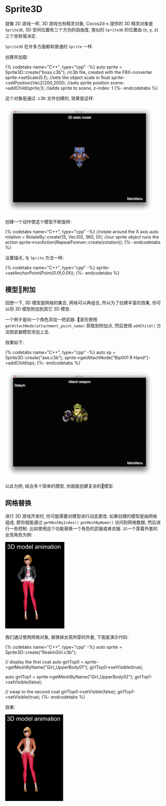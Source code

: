 # Sprite3D

就像 2D 游戏一样, 3D 游戏也有精灵对象, Cocos2d-x 提供的 3D 精灵对象是 `Sprite3D`, 3D 空间位置有三个方向的自由度, 类似的 `Sprite3D` 的位置由 (x, y, z) 三个坐标值决定.

`Sprite3D` 在许多方面都和普通的 `Sprite` 一样.

创建并加载:

{% codetabs name="C++", type="cpp" -%}
auto sprite = Sprite3D::create("boss.c3b"); //c3b file, created with the FBX-converter
sprite->setScale(5.f); //sets the object scale in float
sprite->setPosition(Vec2(200,200)); //sets sprite position
scene->addChild(sprite,1); //adds sprite to scene, z-index: 1
{%- endcodetabs %}

这个对象是通过 _.c3b_ 文件创建的, 效果是这样:

![](3d-img/9_1.png)

创建一个动作使这个模型不断旋转:

{% codetabs name="C++", type="cpp" -%}
//rotate around the X axis
auto rotation = RotateBy::create(15, Vec3(0, 360, 0));
//our sprite object runs the action
sprite->runAction(RepeatForever::create(rotation));
{%- endcodetabs %}

设置锚点, 与 `Sprite` 方法一样:

{% codetabs name="C++", type="cpp" -%}
sprite->setAnchorPoint(Point(0.0f,0.0f));
{%- endcodetabs %}

## 模型附加

回想一下, 3D 模型是网格的集合, 网格可以再组合, 所以为了创建丰富的效果, 你可以将 3D 模型附加到其它 3D 模型.

一个例子是向一个角色添加一把武器. 首先使用 `getAttachNode(attachment_point_name)` 获取到附加点, 然后使用 `addChild()` 方法把武器模型添加上去.

效果如下:

{% codetabs name="C++", type="cpp" -%}
auto sp = Sprite3D::create("axe.c3b");
sprite->getAttachNode("Bip001 R Hand")->addChild(sp);
{%- endcodetabs %}

![](3d-img/9_3.png)

以此为例, 结合多个简单的模型, 你就能创建复杂的模型.

## 网格替换

进行 3D 游戏开发时, 你可能需要对模型进行动态更改. 如果创建的模型是由网格组成, 那你就能通过 `getMeshByIndex()` `getMeshByName()` 访问到网格数据, 然后进行一些控制. 比如使用这个功能替换一个角色的武器或者衣服. 以一个穿着外套的女孩角色为例:

![](3d-img/9_4.png)

我们通过使用网格对象, 替换掉女孩所穿的外套, 下面是演示代码:

{% codetabs name="C++", type="cpp" -%}
auto sprite = Sprite3D::create("ReskinGirl.c3b");

// display the first coat
auto girlTop0 = sprite->getMeshByName("Girl_UpperBody01");
girlTop0->setVisible(true);

auto girlTop1 = sprite->getMeshByName("Girl_UpperBody02");
girlTop1->setVisible(false);

// swap to the second coat
girlTop0->setVisible(false);
girlTop1->setVisible(true);
{%- endcodetabs %}

效果:

![](3d-img/9_4_0.png)
